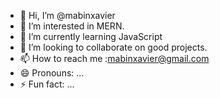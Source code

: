 - 👋 Hi, I’m @mabinxavier
- 👀 I’m interested in MERN. 
- 🌱 I’m currently learning JavaScript
- 💞️ I’m looking to collaborate on good projects. 
- 📫 How to reach me :mabinxavier@gmail.com
- 😄 Pronouns: ...
- ⚡ Fun fact: ...

<!---
mabinxavier/mabinxavier is a ✨ special ✨ repository because its `README.md` (this file) appears on your GitHub profile.
You can click the Preview link to take a look at your changes.
--->

